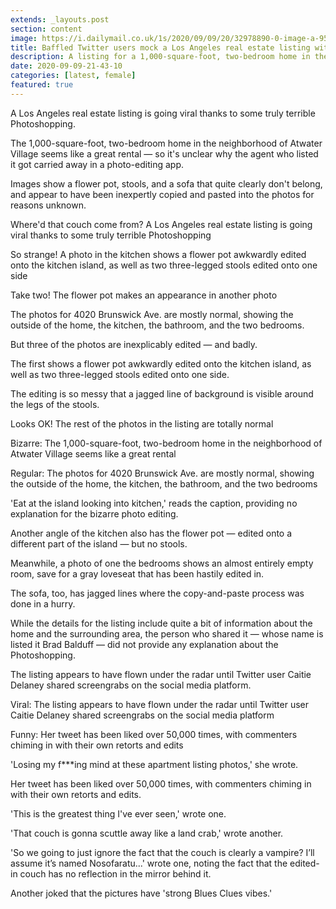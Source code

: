 ```yaml
---
extends: _layouts.post
section: content
image: https://i.dailymail.co.uk/1s/2020/09/09/20/32978890-0-image-a-95_1599681067801.jpg 
title: Baffled Twitter users mock a Los Angeles real estate listing with some VERY bad Photoshopping 
description: A listing for a 1,000-square-foot, two-bedroom home in the neighborhood of Atwater Village has mostly normal photos. Three have been terribly Photoshopped to include furniture and decor. 
date: 2020-09-09-21-43-10 
categories: [latest, female] 
featured: true 
--- 
```

A Los Angeles real estate listing is going viral thanks to some truly terrible Photoshopping.

The 1,000-square-foot, two-bedroom home in the neighborhood of Atwater Village seems like a great rental — so it's unclear why the agent who listed it got carried away in a photo-editing app.

Images show a flower pot, stools, and a sofa that quite clearly don't belong, and appear to have been inexpertly copied and pasted into the photos for reasons unknown.

Where'd that couch come from? A Los Angeles real estate listing is going viral thanks to some truly terrible Photoshopping

So strange! A photo in the kitchen shows a flower pot awkwardly edited onto the kitchen island, as well as two three-legged stools edited onto one side

Take two! The flower pot makes an appearance in another photo

The photos for 4020 Brunswick Ave. are mostly normal, showing the outside of the home, the kitchen, the bathroom, and the two bedrooms.

But three of the photos are inexplicably edited — and badly.

The first shows a flower pot awkwardly edited onto the kitchen island, as well as two three-legged stools edited onto one side.

The editing is so messy that a jagged line of background is visible around the legs of the stools.

Looks OK! The rest of the photos in the listing are totally normal

Bizarre: The 1,000-square-foot, two-bedroom home in the neighborhood of Atwater Village seems like a great rental 

Regular: The photos for 4020 Brunswick Ave. are mostly normal, showing the outside of the home, the kitchen, the bathroom, and the two bedrooms

'Eat at the island looking into kitchen,' reads the caption, providing no explanation for the bizarre photo editing. 

Another angle of the kitchen also has the flower pot — edited onto a different part of the island — but no stools.

Meanwhile, a photo of one the bedrooms shows an almost entirely empty room, save for a gray loveseat that has been hastily edited in.

The sofa, too, has jagged lines where the copy-and-paste process was done in a hurry.

While the details for the listing include quite a bit of information about the home and the surrounding area, the person who shared it — whose name is listed it Brad Balduff — did not provide any explanation about the Photoshopping.

The listing appears to have flown under the radar until Twitter user Caitie Delaney shared screengrabs on the social media platform.  

Viral: The listing appears to have flown under the radar until Twitter user Caitie Delaney shared screengrabs on the social media platform













Funny: Her tweet has been liked over 50,000 times, with commenters chiming in with their own retorts and edits

'Losing my f***ing mind at these apartment listing photos,' she wrote.

Her tweet has been liked over 50,000 times, with commenters chiming in with their own retorts and edits. 

'This is the greatest thing I've ever seen,' wrote one.

'That couch is gonna scuttle away like a land crab,' wrote another. 

'So we going to just ignore the fact that the couch is clearly a vampire? I’ll assume it’s named Nosofaratu...' wrote one, noting the fact that the edited-in couch has no reflection in the mirror behind it.  

Another joked that the pictures have 'strong Blues Clues vibes.' 


